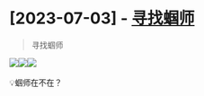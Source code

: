 # [2023-07-03] - [寻找蝈师](https://github.com/jaydong2016/gitblog/issues/15)

> 寻找蝈师

![](https://www.notion.so/image/https%3A%2F%2Fs3-us-west-2.amazonaws.com%2Fsecure.notion-static.com%2Ff0a996c5-0978-4c7d-97a3-35f86582ae19%2FIMG_20230501_113331.jpg?table=block&id=f4016453-4cf9-4db7-bd01-c66efc2c27e4)![](https://www.notion.so/image/https%3A%2F%2Fs3-us-west-2.amazonaws.com%2Fsecure.notion-static.com%2Fb0b717cc-741a-4228-b238-64f658006398%2FIMG_20230501_123857.jpg?table=block&id=ec482973-b950-48de-8bcc-bb173cdf3eac)![](https://www.notion.so/image/https%3A%2F%2Fs3-us-west-2.amazonaws.com%2Fsecure.notion-static.com%2F2cb1960d-3a82-4b1c-8ac2-3262a9cf2913%2FMVIMG_20230620_191903.jpg?table=block&id=9d2cbeb0-ba72-4ac5-9cbc-16785666a63c) 

💡蝈师在不在？
